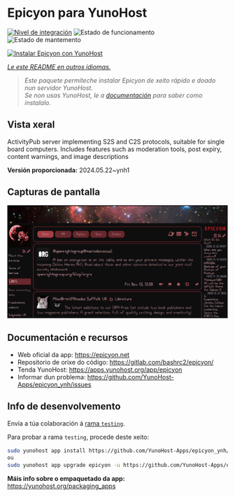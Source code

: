 <!--
NOTA: Este README foi creado automáticamente por <https://github.com/YunoHost/apps/tree/master/tools/readme_generator>
NON debe editarse manualmente.
-->

# Epicyon para YunoHost

[![Nivel de integración](https://dash.yunohost.org/integration/epicyon.svg)](https://dash.yunohost.org/appci/app/epicyon) ![Estado de funcionamento](https://ci-apps.yunohost.org/ci/badges/epicyon.status.svg) ![Estado de mantemento](https://ci-apps.yunohost.org/ci/badges/epicyon.maintain.svg)

[![Instalar Epicyon con YunoHost](https://install-app.yunohost.org/install-with-yunohost.svg)](https://install-app.yunohost.org/?app=epicyon)

*[Le este README en outros idiomas.](./ALL_README.md)*

> *Este paquete permíteche instalar Epicyon de xeito rápido e doado nun servidor YunoHost.*  
> *Se non usas YunoHost, le a [documentación](https://yunohost.org/install) para saber como instalalo.*

## Vista xeral

ActivityPub server implementing S2S and C2S protocols, suitable for single board computers. Includes features such as moderation tools, post expiry, content warnings, and image descriptions


**Versión proporcionada:** 2024.05.22~ynh1

## Capturas de pantalla

![Captura de pantalla de Epicyon](./doc/screenshots/screenshot_starlight.jpg)

## Documentación e recursos

- Web oficial da app: <https://epicyon.net>
- Repositorio de orixe do código: <https://gitlab.com/bashrc2/epicyon/>
- Tenda YunoHost: <https://apps.yunohost.org/app/epicyon>
- Informar dun problema: <https://github.com/YunoHost-Apps/epicyon_ynh/issues>

## Info de desenvolvemento

Envía a túa colaboración á [rama `testing`](https://github.com/YunoHost-Apps/epicyon_ynh/tree/testing).

Para probar a rama `testing`, procede deste xeito:

```bash
sudo yunohost app install https://github.com/YunoHost-Apps/epicyon_ynh/tree/testing --debug
ou
sudo yunohost app upgrade epicyon -u https://github.com/YunoHost-Apps/epicyon_ynh/tree/testing --debug
```

**Máis info sobre o empaquetado da app:** <https://yunohost.org/packaging_apps>
